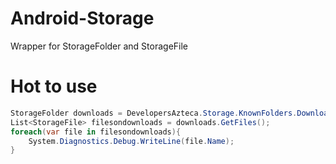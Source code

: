 # Android-Storage
Wrapper for StorageFolder and StorageFile

# Hot to use
```csharp
StorageFolder downloads = DevelopersAzteca.Storage.KnownFolders.Downloads;
List<StorageFile> filesondownloads = downloads.GetFiles();
foreach(var file in filesondownloads){
    System.Diagnostics.Debug.WriteLine(file.Name);
}
```
